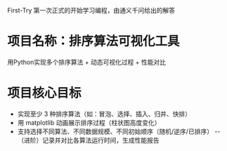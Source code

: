 First-Try
第一次正式的开始学习编程，由通义千问给出的解答

# 项目名称：排序算法可视化工具
用Python实现多个排序算法 + 动态可视化过程 + 性能对比
# 项目核心目标
- 实现至少 3 种排序算法（如：冒泡、选择、插入、归并、快排）
- 用 matplotlib 动画展示排序过程（柱状图高度变化）
- 支持选择不同算法、不同数据规模、不同初始顺序（随机/逆序/已排序） 
--（进阶）记录并对比各算法运行时间，生成性能报告